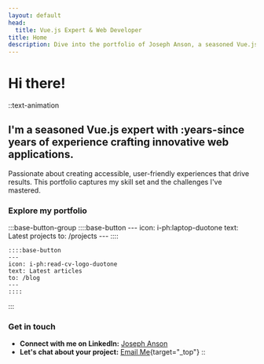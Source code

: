 ```yaml
---
layout: default
head:
  title: Vue.js Expert & Web Developer
title: Home
description: Dive into the portfolio of Joseph Anson, a seasoned Vue.js developer with over 8 years of experience in creating cutting-edge web applications. Discover his passion for code and design.
---
```


# Hi there!

::text-animation
## I'm a seasoned Vue.js expert with :years-since years of experience crafting innovative web applications.

Passionate about creating accessible, user-friendly experiences that drive results. This portfolio captures my skill set and the challenges I've mastered.

### **Explore my portfolio**

  :::base-button-group
    ::::base-button
    ---
    icon: i-ph:laptop-duotone
    text: Latest projects
    to: /projects
    ---
    ::::

    ::::base-button
    ---
    icon: i-ph:read-cv-logo-duotone
    text: Latest articles
    to: /blog
    ---
    ::::
  :::

### **Get in touch**

- **Connect with me on LinkedIn:** [Joseph Anson](https://www.linkedin.com/in/josephanson/)
- **Let's chat about your project:** [Email Me](<mailto\:me@josephanson.com?Subject=Message from josephanson.com>){target="_top"}
::
